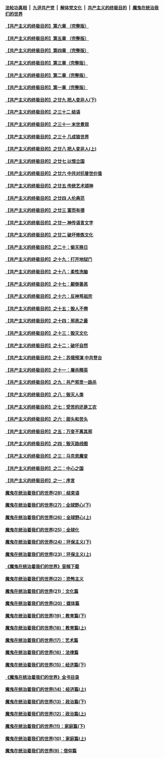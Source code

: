 ####  [法轮功真相](../../../../basic/blob/master/README.md?t=07020701) &nbsp;|&nbsp; [九评共产党](../../../../9ping.md/blob/master/README.md?t=07020701) &nbsp;|&nbsp; [解体党文化](../../../../jtdwh.md/blob/master/README.md?t=07020701)  &nbsp;|&nbsp; [共产主义的终极目的](../../../../gczydzjmd.md/blob/master/README.md?t=07020701) &nbsp;|&nbsp; [魔鬼在统治我们的世界](../../../../mgztzwmdsj.md/blob/master/README.md?t=07020701) 

#### [【共产主义的终极目的】第六章 （完整版）](../pages/nsc422/n11428913.md?t=07020701) 

#### [【共产主义的终极目的】第五章 （完整版）](../pages/nsc422/n11428912.md?t=07020701) 

#### [【共产主义的终极目的】第四章 （完整版）](../pages/nsc422/n11428907.md?t=07020701) 

#### [【共产主义的终极目的】第三章（完整版）](../pages/nsc422/n11428848.md?t=07020701) 

#### [【共产主义的终极目的】第二章（完整版）](../pages/nsc422/n11428831.md?t=07020701) 

#### [【共产主义的终极目的】第一章（完整版）](../pages/nsc422/n11417651.md?t=07020701) 

#### [【共产主义的终极目的】之廿九 把人变非人(下)](../pages/nsc422/n11344140.md?t=07020701) 

#### [【共产主义的终极目的】之三十二 结语](../pages/nsc422/n11360535.md?t=07020701) 

#### [【共产主义的终极目的】之三十一 末世景观](../pages/nsc422/n11351129.md?t=07020701) 

#### [【共产主义的终极目的】之三十 几成狼世界](../pages/nsc422/n11348280.md?t=07020701) 

#### [【共产主义的终极目的】之廿八 把人变非人(上)](../pages/nsc422/n11340492.md?t=07020701) 

#### [【共产主义的终极目的】之廿七 以恨立国](../pages/nsc422/n11336944.md?t=07020701) 

#### [【共产主义的终极目的】之廿六 中共对抗普世价值](../pages/nsc422/n11324785.md?t=07020701) 

#### [【共产主义的终极目的】之廿五 传统艺术颂神](../pages/nsc422/n11296396.md?t=07020701) 

#### [【共产主义的终极目的】之廿四 人伦典范](../pages/nsc422/n11296397.md?t=07020701) 

#### [【共产主义的终极目的】之廿三 富而有德](../pages/nsc422/n11283598.md?t=07020701) 

#### [【共产主义的终极目的】之廿一 神传语言文字](../pages/nsc422/n11263265.md?t=07020701) 

#### [【共产主义的终极目的】之廿二 破坏修炼文化](../pages/nsc422/n11245728.md?t=07020701) 

#### [【共产主义的终极目的】之二十：偷天换日](../pages/nsc422/n11238846.md?t=07020701) 

#### [【共产主义的终极目的】之十九：打开地狱门](../pages/nsc422/n11206376.md?t=07020701) 

#### [【共产主义的终极目的】之十八：柔性洗脑](../pages/nsc422/n11199994.md?t=07020701) 

#### [【共产主义的终极目的】之十七：颠倒善恶](../pages/nsc422/n11179782.md?t=07020701) 

#### [【共产主义的终极目的】之十六：反神骂祖宗](../pages/nsc422/n11166798.md?t=07020701) 

#### [【共产主义的终极目的】之十五：毁人不倦](../pages/nsc422/n11166792.md?t=07020701) 

#### [【共产主义的终极目的】之十四：邪恶之最](../pages/nsc422/n11150249.md?t=07020701) 

#### [【共产主义的终极目的】之十三：毁灭文化](../pages/nsc422/n11135227.md?t=07020701) 

#### [【共产主义的终极目的】之十二：破坏自然](../pages/nsc422/n11135214.md?t=07020701) 

#### [【共产主义的终极目的】之十：苏俄预演 中共登台](../pages/nsc422/n11118424.md?t=07020701) 

#### [【共产主义的终极目的】之十一：屠杀精英](../pages/nsc422/n11118442.md?t=07020701) 

#### [【共产主义的终极目的】之九：共产邪灵一路杀](../pages/nsc422/n11114139.md?t=07020701) 

#### [【共产主义的终极目的】之八：毁灭人类](../pages/nsc422/n11108503.md?t=07020701) 

#### [【共产主义的终极目的】之七：受苦的还是工农](../pages/nsc422/n11101809.md?t=07020701) 

#### [【共产主义的终极目的】之六：甜头和苦头](../pages/nsc422/n11096971.md?t=07020701) 

#### [【共产主义的终极目的】之五：万变不离其邪](../pages/nsc422/n11091285.md?t=07020701) 

#### [【共产主义的终极目的】之四：毁灭路线图](../pages/nsc422/n11086284.md?t=07020701) 

#### [【共产主义的终极目的】之三：马克思魔变](../pages/nsc422/n11061941.md?t=07020701) 

#### [【共产主义的终极目的】之二：中心之国](../pages/nsc422/n11047728.md?t=07020701) 

#### [【共产主义的终极目的】之一：序言](../pages/nsc422/n11086077.md?t=07020701) 

#### [魔鬼在统治着我们的世界(28)：结束语](../pages/nsc422/n10936246.md?t=07020701) 

#### [魔鬼在统治着我们的世界(27)：全球野心(下)](../pages/nsc422/n10928319.md?t=07020701) 

#### [魔鬼在统治着我们的世界(26)：全球野心(上)](../pages/nsc422/n10900318.md?t=07020701) 

#### [魔鬼在统治着我们的世界(25)：全球化](../pages/nsc422/n10788205.md?t=07020701) 

#### [魔鬼在统治着我们的世界(24)：环保主义(下)](../pages/nsc422/n10695307.md?t=07020701) 

#### [魔鬼在统治着我们的世界(23)：环保主义(上)](../pages/nsc422/n10688613.md?t=07020701) 

#### [《魔鬼在统治着我们的世界》音频下载](../pages/nsc422/n10635553.md?t=07020701) 

#### [魔鬼在统治着我们的世界(22)：恐怖主义](../pages/nsc422/n10614727.md?t=07020701) 

#### [魔鬼在统治着我们的世界(21)：文化篇](../pages/nsc422/n10597706.md?t=07020701) 

#### [魔鬼在统治着我们的世界(20)：媒体篇](../pages/nsc422/n10586579.md?t=07020701) 

#### [魔鬼在统治着我们的世界(19)：教育篇(下)](../pages/nsc422/n10564808.md?t=07020701) 

#### [魔鬼在统治着我们的世界(18)：教育篇(上)](../pages/nsc422/n10526970.md?t=07020701) 

#### [魔鬼在统治着我们的世界(17)：艺术篇](../pages/nsc422/n10499093.md?t=07020701) 

#### [魔鬼在统治着我们的世界(16)：法律篇](../pages/nsc422/n10485969.md?t=07020701) 

#### [魔鬼在统治着我们的世界(15)：经济篇(下)](../pages/nsc422/n10469975.md?t=07020701) 

#### [《魔鬼在统治着我们的世界》全书目录](../pages/nsc422/n10464261.md?t=07020701) 

#### [魔鬼在统治着我们的世界(14)：经济篇(上)](../pages/nsc422/n10457370.md?t=07020701) 

#### [魔鬼在统治着我们的世界(13)：政治篇(下)](../pages/nsc422/n10448270.md?t=07020701) 

#### [魔鬼在统治着我们的世界(12)：政治篇(上)](../pages/nsc422/n10444576.md?t=07020701) 

#### [魔鬼在统治着我们的世界(11)：家庭篇(下)](../pages/nsc422/n10440961.md?t=07020701) 

#### [魔鬼在统治着我们的世界(10)：家庭篇(上)](../pages/nsc422/n10435448.md?t=07020701) 

#### [魔鬼在统治着我们的世界(9)：信仰篇](../pages/nsc422/n10432159.md?t=07020701) 

